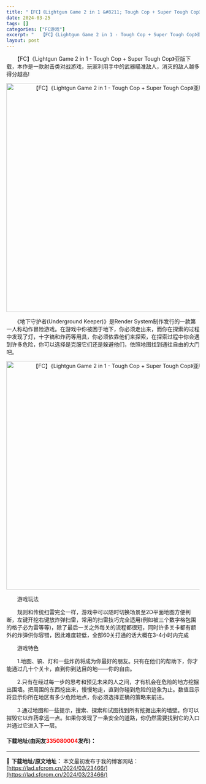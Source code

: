 ```yaml
---
title: "【FC】《Lightgun Game 2 in 1 &#8211; Tough Cop + Super Tough Cop》亚版下载"
date: 2024-03-25
tags: []
categories: ["FC游戏"]
excerpt: "　　【FC】《Lightgun Game 2 in 1 - Tough Cop + Super Tough Cop》亚版下载，本作是一款射击类对战游戏，玩家利用手中的武器瞄准敌人，消灭的敌人越多得分越高! 　　《地下守护者(Underground Keeper)》是Render System制作发行&hellip;"
layout: post
---
```


 <p>　　【FC】《Lightgun Game 2 in 1 - Tough Cop + Super Tough Cop》亚版下载，本作是一款射击类对战游戏，玩家利用手中的武器瞄准敌人，消灭的敌人越多得分越高!</p> <p align="center"><img align="" border="0" src="https://lad.sfcrom.cn/wp-content/uploads/2024/03/20240325_6601950973840.png" width="597" alt="【FC】《Lightgun Game 2 in 1 - Tough Cop + Super Tough Cop》亚版下载" /></p> <p>　　《地下守护者(Underground Keeper)》是Render System制作发行的一款第一人称动作冒险游戏。在游戏中你被困于地下，你必须走出来，而你在探索的过程中发现了灯，十字镐和炸药等用具，你必须依靠他们来探索，在探索过程中你会遇到许多危险，你可以选择是克服它们还是躲避他们，依照地图找到通往自由的大门吧。</p> <p align="center"><img align="" border="0" src="https://lad.sfcrom.cn/wp-content/uploads/2024/03/20240325_6601950b0e561.png" width="596" alt="【FC】《Lightgun Game 2 in 1 - Tough Cop + Super Tough Cop》亚版下载" /></p> <p>　　游戏玩法</p> <p>　　规则和传统扫雷完全一样，游戏中可以随时切换场景至2D平面地图方便判断，左键开挖右键放炸弹扫雷，常用的扫雷技巧完全适用(例如被三个数字格包围的格子必为雷等等)，除了最后一关之外每关的流程都很短，同时许多关卡都有额外的炸弹供你容错，因此难度较低，全部60关打通的话大概在3-4小时内完成</p> <p>　　游戏特色</p> <p>　　1.地图、镐、灯和一些炸药将成为你最好的朋友。只有在他们的帮助下，你才能通过几十个关卡，直到你到达目的地&mdash;&mdash;你的自由。</p> <p>　　2.只有在经过每一步的思考和预见未来的人之间，才有机会在危险的地方挖掘出围墙。把周围的东西挖出来，慢慢地走，直到你碰到危险的迹象为止。数值显示将显示你所在地区有多少危险地点，你必须选择正确的策略来前进。</p> <p>　　3.通过地图和一些提示，搜索、探索和试图找到所有挖掘出来的墙壁。你可以摧毁它以炸药拿远一点。如果你发现了一条安全的道路，你仍然需要找到它的入口并通过它进入下一层。</p> <p><h4>下载地址(由网友<font color="red">335080004</font>发布)：</h4></p> 

---
📖 **下载地址/原文地址：** 本文最初发布于我的博客网站：[https://lad.sfcrom.cn/2024/03/23466/](https://lad.sfcrom.cn/2024/03/23466/)
